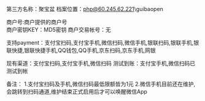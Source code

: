 第三方名称：聚宝盆
档案位置：php@60.245.62.221\guibaopen
 
商户号:商户提供的商户号  
商户密钥KEY：MD5密钥
商户交易帐号：无
 
支持payment：支付宝扫码,支付宝手机,微信扫码,微信手机,银联扫码,银联手机,银联快捷,银联快捷手机,QQ钱包,QQ手机,京东扫码,京东手机,网银 
 
现有渠道：支付宝扫码,支付宝手机,微信扫码
测试到账：支付宝手机,微信扫码已测试到帐
 
备注：
1.支付宝扫码及手机,微信扫码最低限额皆为1元
2.微信手机目前还在维护,会跳转到扫码通道,维护结束正式启用后才可以唤醒微信App